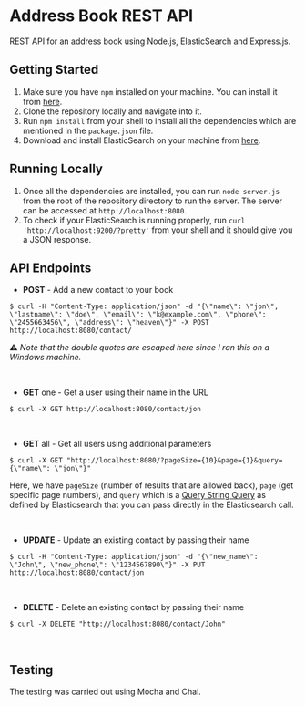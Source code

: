 # Address Book REST API

REST API for an address book using Node.js, ElasticSearch and Express.js.

## Getting Started

1. Make sure you have `npm` installed on your machine. You can install it from [here](https://www.npmjs.com/package/npm).
2. Clone the repository locally and navigate into it.
3. Run `npm install` from your shell to install all the dependencies which are mentioned in the `package.json` file.
4. Download and install ElasticSearch on your machine from [here](https://www.elastic.co/guide/en/elasticsearch/reference/current/install-elasticsearch.html).

## Running Locally

1. Once all the dependencies are installed, you can run `node server.js` from the root of the repository directory to run the server. The server can be accessed at `http://localhost:8080`.
2. To check if your ElasticSearch is running properly, run `curl 'http://localhost:9200/?pretty'` from your shell and it should give you a JSON response.

## API Endpoints

* **POST** - Add a new contact to your book

```
$ curl -H "Content-Type: application/json" -d "{\"name\": \"jon\", \"lastname\": \"doe\", \"email\": \"k@example.com\", \"phone\": \"2455663456\", \"address\": \"heaven\"}" -X POST http://localhost:8080/contact/
```

:warning: *Note that the double quotes are escaped here since I ran this on a Windows machine.*

&nbsp;
* **GET** one - Get a user using their name in the URL

`$ curl -X GET http://localhost:8080/contact/jon`

&nbsp;
* **GET** all - Get all users using additional parameters

`$ curl -X GET "http://localhost:8080/?pageSize={10}&page={1}&query={\"name\": \"jon\"}"`

Here, we have `pageSize` (number of results that are allowed back), `page` (get specific page numbers), and `query` which is a [Query String Query](https://www.elastic.co/guide/en/elasticsearch/reference/current/query-dsl-query-string-query.html) as defined by Elasticsearch that you can pass directly in the Elasticsearch call.

&nbsp;
* **UPDATE** - Update an existing contact by passing their name

```
$ curl -H "Content-Type: application/json" -d "{\"new_name\": \"John\", \"new_phone\": \"1234567890\"}" -X PUT http://localhost:8080/contact/jon
```
&nbsp;
* **DELETE** - Delete an existing contact by passing their name

`$ curl -X DELETE "http://localhost:8080/contact/John"`

&nbsp;
## Testing

The testing was carried out using Mocha and Chai.
